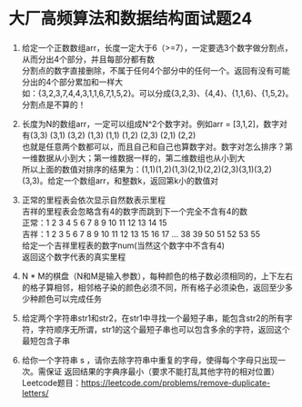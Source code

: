 # 大厂高频算法和数据结构面试题24

###  

1. 给定一个正数数组arr，长度一定大于6（>=7），一定要选3个数字做分割点，从而分出4个部分，并且每部分都有数   
   分割点的数字直接删除，不属于任何4个部分中的任何一个。返回有没有可能分出的4个部分累加和一样大   
   如：{3,2,3,7,4,4,3,1,1,6,7,1,5,2}。可以分成{3,2,3}、{4,4}、{1,1,6}、{1,5,2}。分割点是不算的！

2. 长度为N的数组arr，一定可以组成N^2个数字对。例如arr = [3,1,2]，数字对有(3,3) (3,1) (3,2) (1,3) (1,1) (1,2) (2,3) (2,1) (2,2)   
   也就是任意两个数都可以，而且自己和自己也算数字对。数字对怎么排序？第一维数据从小到大；第一维数据一样的，第二维数组也从小到大   
   所以上面的数值对排序的结果为：(1,1)(1,2)(1,3)(2,1)(2,2)(2,3)(3,1)(3,2)(3,3)。给定一个数组arr，和整数k，返回第k小的数值对

3. 正常的里程表会依次显示自然数表示里程   
   吉祥的里程表会忽略含有4的数字而跳到下一个完全不含有4的数   
   正常：1 2 3 4 5 6 7 8  9 10 11 12 13 14 15   
   吉祥：1 2 3 5 6 7 8 9 10 11 12 13 15 16 17 ... 38 39 50 51 52 53 55   
   给定一个吉祥里程表的数字num(当然这个数字中不含有4)   
   返回这个数字代表的真实里程

4. N * M的棋盘（N和M是输入参数），每种颜色的格子数必须相同的，上下左右的格子算相邻，相邻格子染的颜色必须不同，所有格子必须染色，返回至少多少种颜色可以完成任务

5. 给定两个字符串str1和str2，在str1中寻找一个最短子串，能包含str2的所有字符，字符顺序无所谓，str1的这个最短子串也可以包含多余的字符，返回这个最短包含子串

6. 给你一个字符串 s ，请你去除字符串中重复的字母，使得每个字母只出现一次。需保证 返回结果的字典序最小（要求不能打乱其他字符的相对位置）   
   Leetcode题目：https://leetcode.com/problems/remove-duplicate-letters/   






